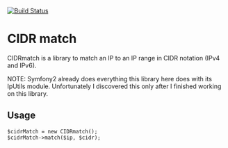 [![Build Status](https://travis-ci.org/tholu/php-cidr-match.svg?branch=master)](https://travis-ci.org/tholu/php-cidr-match)

# CIDR match

CIDRmatch is a library to match an IP to an IP range in CIDR notation (IPv4 and IPv6).

NOTE: Symfony2 already does everything this library here does with its IpUtils module.
Unfortunately I discovered this only after I finished working on this library.

## Usage

```
$cidrMatch = new CIDRmatch();
$cidrMatch->match($ip, $cidr);
```

